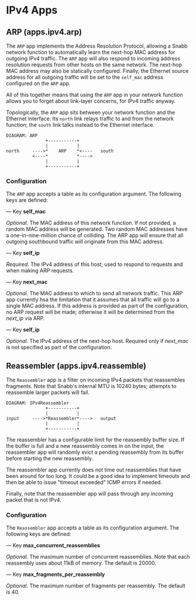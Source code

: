 # IPv4 Apps

## ARP (apps.ipv4.arp)

The `ARP` app implements the Address Resolution Protocol, allowing a
Snabb network function to automatically learn the next-hop MAC address
for outgoing IPv4 traffic.  The `ARP` app will also respond to
incoming address resolution requests from other hosts on the same
network.  The next-hop MAC address may also be statically configured.
Finally, the Ethernet source address for all outgoing traffic will be
set to the `self_mac` address configured on the `ARP` app.

All of this together means that using the `ARP` app in your network
function allows you to forget about link-layer concerns, for IPv4
traffic anyway.

Topologically, the `ARP` app sits between your network function and
the Ethernet interface.  Its `north` link relays traffic to and from
the network function; the `south` link talks instead to the Ethernet
interface.

    DIAGRAM: ARP
                   +-----------+
                   |           |
    north     ---->*    ARP    *<----   south
              <----*           *---->
                   |           |
                   +-----------+

### Configuration

The `ARP` app accepts a table as its configuration argument. The
following keys are defined:

— Key **self_mac**

*Optional*.  The MAC address of this network function.  If not
provided, a random MAC address will be generated.  Two random MAC
addresses have a one-in-nine-million chance of colliding.  The ARP app
will ensure that all outgoing southbound traffic will originate from
this MAC address.

— Key **self_ip**

*Required*.  The IPv4 address of this host; used to respond to
requests and when making ARP requests.

— Key **next_mac**

*Optional*.  The MAC address to which to send all network traffic.
This ARP app currently hsa the limitation that it assumes that all
traffic will go to a single MAC address.  If this address is provided
as part of the configuration, no ARP request will be made; otherwise
it will be determined from the *next_ip* via ARP.

— Key **self_ip**

*Optional*.  The IPv4 address of the next-hop host.  Required only if
 *next_mac* is not specified as part of the configuration.

## Reassembler (apps.ipv4.reassemble)

The `Reassembler` app is a filter on incoming IPv4 packets that
reassembles fragments.  Note that Snabb's internal MTU is 10240 bytes;
attempts to reassemble larger packets will fail.

    DIAGRAM: IPv4Reassembler
                   +-----------+
                   |           |
    input     ---->*Reassembler*---->   output
                   |           |
                   +-----------+

The reassembler has a configurable limit for the reassembly buffer
size.  If the buffer is full and a new reassembly comes in on the
input, the reassembler app will randomly evict a pending reassembly
from its buffer before starting the new reassembly.

The reassembler app currently does not time out reassemblies that have
been around for too long.  It could be a good idea to implement
timeouts and then be able to issue "timeout exceeded" ICMP errors if
needed.

Finally, note that the reassembler app will pass through any incoming
packet that is not IPv4.

### Configuration

The `Reassembler` app accepts a table as its configuration
argument. The following keys are defined:

— Key **max_concurrent_reassemblies**

*Optional*.  The maximum number of concurrent reassemblies.  Note that
each reassembly uses about 11kB of memory.  The default is 20000.

— Key **max_fragments_per_reassembly**

*Optional*.  The maximum number of fragments per reassembly.  The
default is 40.

